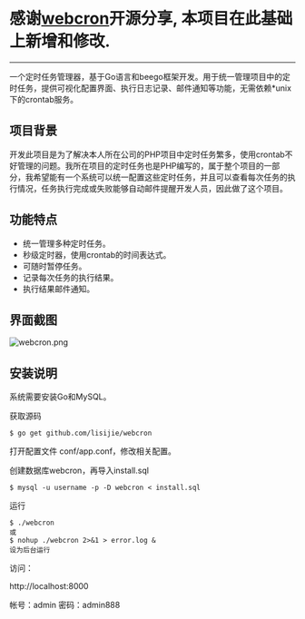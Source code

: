 # 感谢[webcron](http://github.com/lisijie/webcron)开源分享, 本项目在此基础上新增和修改.
------------

一个定时任务管理器，基于Go语言和beego框架开发。用于统一管理项目中的定时任务，提供可视化配置界面、执行日志记录、邮件通知等功能，无需依赖*unix下的crontab服务。

## 项目背景

开发此项目是为了解决本人所在公司的PHP项目中定时任务繁多，使用crontab不好管理的问题。我所在项目的定时任务也是PHP编写的，属于整个项目的一部分，我希望能有一个系统可以统一配置这些定时任务，并且可以查看每次任务的执行情况，任务执行完成或失败能够自动邮件提醒开发人员，因此做了这个项目。

## 功能特点

* 统一管理多种定时任务。
* 秒级定时器，使用crontab的时间表达式。
* 可随时暂停任务。
* 记录每次任务的执行结果。
* 执行结果邮件通知。

## 界面截图

![webcron.png](https://i.loli.net/2020/04/19/BUX1CeRHJ2TLvO6.png)


## 安装说明

系统需要安装Go和MySQL。

获取源码

	$ go get github.com/lisijie/webcron
	
打开配置文件 conf/app.conf，修改相关配置。
	

创建数据库webcron，再导入install.sql

	$ mysql -u username -p -D webcron < install.sql

运行
	
	$ ./webcron
	或
	$ nohup ./webcron 2>&1 > error.log &
	设为后台运行

访问： 

http://localhost:8000

帐号：admin
密码：admin888
